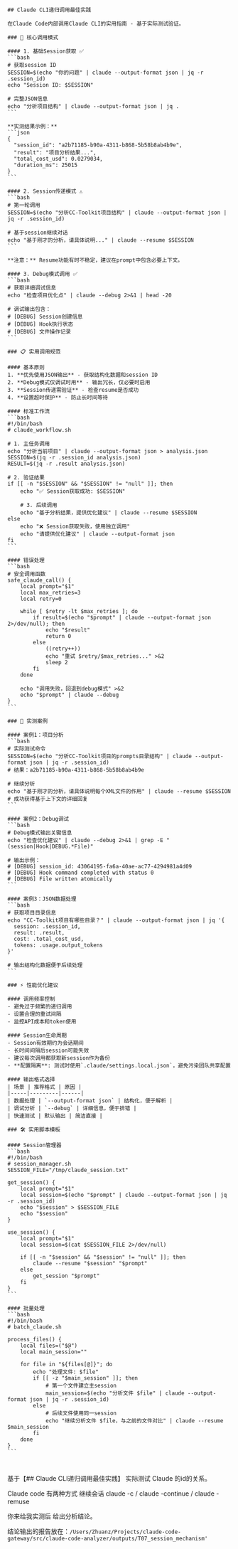 ``````

## Claude CLI递归调用最佳实践

在Claude Code内部调用Claude CLI的实用指南 - 基于实际测试验证。

### 🎯 核心调用模式

#### 1. 基础Session获取 ✅
```bash
# 获取session ID
SESSION=$(echo "你的问题" | claude --output-format json | jq -r .session_id)
echo "Session ID: $SESSION"

# 完整JSON信息
echo "分析项目结构" | claude --output-format json | jq .
```

**实测结果示例：**
```json
{
  "session_id": "a2b71185-b90a-4311-b868-5b58b8ab4b9e",
  "result": "项目分析结果...",
  "total_cost_usd": 0.0279034,
  "duration_ms": 25015
}
```

#### 2. Session传递模式 ⚠️
```bash
# 第一轮调用
SESSION=$(echo "分析CC-Toolkit项目结构" | claude --output-format json | jq -r .session_id)

# 基于session继续对话
echo "基于刚才的分析，请具体说明..." | claude --resume $SESSION
```

**注意：** Resume功能有时不稳定，建议在prompt中包含必要上下文。

#### 3. Debug模式调用 ✅
```bash
# 获取详细调试信息
echo "检查项目优化点" | claude --debug 2>&1 | head -20

# 调试输出包含：
# [DEBUG] Session创建信息
# [DEBUG] Hook执行状态
# [DEBUG] 文件操作记录
```

### 📋 实用调用规范

#### 基本原则
1. **优先使用JSON输出** - 获取结构化数据和session ID
2. **Debug模式仅调试时用** - 输出冗长，仅必要时启用
3. **Session传递需验证** - 检查resume是否成功
4. **设置超时保护** - 防止长时间等待

#### 标准工作流
```bash
#!/bin/bash
# claude_workflow.sh

# 1. 主任务调用
echo "分析当前项目" | claude --output-format json > analysis.json
SESSION=$(jq -r .session_id analysis.json)
RESULT=$(jq -r .result analysis.json)

# 2. 验证结果
if [[ -n "$SESSION" && "$SESSION" != "null" ]]; then
    echo "✅ Session获取成功: $SESSION"
    
    # 3. 后续调用
    echo "基于分析结果，提供优化建议" | claude --resume $SESSION
else
    echo "❌ Session获取失败，使用独立调用"
    echo "请提供优化建议" | claude --output-format json
fi
```

#### 错误处理
```bash
# 安全调用函数
safe_claude_call() {
    local prompt="$1"
    local max_retries=3
    local retry=0
    
    while [ $retry -lt $max_retries ]; do
        if result=$(echo "$prompt" | claude --output-format json 2>/dev/null); then
            echo "$result"
            return 0
        else
            ((retry++))
            echo "重试 $retry/$max_retries..." >&2
            sleep 2
        fi
    done
    
    echo "调用失败，回退到debug模式" >&2
    echo "$prompt" | claude --debug
}
```

### 🧪 实测案例

#### 案例1：项目分析
```bash
# 实际测试命令
SESSION=$(echo "分析CC-Toolkit项目的prompts目录结构" | claude --output-format json | jq -r .session_id)
# 结果：a2b71185-b90a-4311-b868-5b58b8ab4b9e

# 继续分析
echo "基于刚才的分析，请具体说明每个XML文件的作用" | claude --resume $SESSION
# 成功获得基于上下文的详细回复
```

#### 案例2：Debug调试
```bash
# Debug模式输出关键信息
echo "检查优化建议" | claude --debug 2>&1 | grep -E "(session|Hook|DEBUG.*File)"

# 输出示例：
# [DEBUG] session_id: 43064195-fa6a-40ae-ac77-4294981a4d09
# [DEBUG] Hook command completed with status 0
# [DEBUG] File written atomically
```

#### 案例3：JSON数据处理
```bash
# 获取项目目录信息
echo "CC-Toolkit项目有哪些目录？" | claude --output-format json | jq '{
  session: .session_id,
  result: .result,
  cost: .total_cost_usd,
  tokens: .usage.output_tokens
}'

# 输出结构化数据便于后续处理
```

### ⚡ 性能优化建议

#### 调用频率控制
- 避免过于频繁的递归调用
- 设置合理的重试间隔
- 监控API成本和token使用

#### Session生命周期
- Session有效期约为会话期间
- 长时间间隔后session可能失效
- 建议每次调用都获取新session作为备份
- **配置隔离**: 测试时使用`.claude/settings.local.json`，避免污染团队共享配置

#### 输出格式选择
| 场景 | 推荐格式 | 原因 |
|-----|---------|------|
| 数据处理 | `--output-format json` | 结构化，便于解析 |
| 调试分析 | `--debug` | 详细信息，便于排错 |
| 快速测试 | 默认输出 | 简洁直接 |

### 🛠️ 实用脚本模板

#### Session管理器
```bash
#!/bin/bash
# session_manager.sh
SESSION_FILE="/tmp/claude_session.txt"

get_session() {
    local prompt="$1"
    local session=$(echo "$prompt" | claude --output-format json | jq -r .session_id)
    echo "$session" > $SESSION_FILE
    echo "$session"
}

use_session() {
    local prompt="$1"
    local session=$(cat $SESSION_FILE 2>/dev/null)
    
    if [[ -n "$session" && "$session" != "null" ]]; then
        claude --resume "$session" "$prompt"
    else
        get_session "$prompt"
    fi
}
```

#### 批量处理
```bash
#!/bin/bash
# batch_claude.sh

process_files() {
    local files=("$@")
    local main_session=""
    
    for file in "${files[@]}"; do
        echo "处理文件: $file"
        if [[ -z "$main_session" ]]; then
            # 第一个文件建立主session
            main_session=$(echo "分析文件 $file" | claude --output-format json | jq -r .session_id)
        else
            # 后续文件使用同一session
            echo "继续分析文件 $file，与之前的文件对比" | claude --resume $main_session
        fi
    done
}
```



``````


基于【## Claude CLI递归调用最佳实践】 实际测试 Claude 的id的关系。 

Claude code 有两种方式 继续会话  claude -c   /  claude -continue / claude -remuse 


你来给我实测后 给出分析结论。 

结论输出的报告放在：`/Users/Zhuanz/Projects/claude-code-gateway/src/claude-code-analyzer/outputs/T07_session_mechanism'`